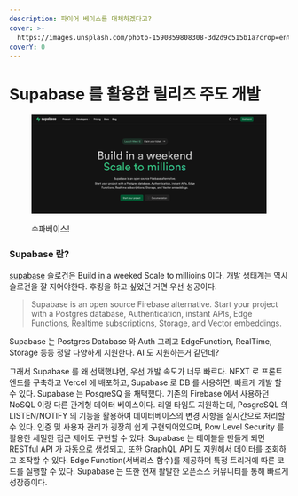 ```yaml
---
description: 파이어 베이스를 대체하겠다고?
cover: >-
  https://images.unsplash.com/photo-1590859808308-3d2d9c515b1a?crop=entropy&cs=srgb&fm=jpg&ixid=M3wxOTcwMjR8MHwxfHNlYXJjaHw3fHxkYXRhYmFzZXxlbnwwfHx8fDE3MjMyNjIyOTJ8MA&ixlib=rb-4.0.3&q=85
coverY: 0
---
```


# Supabase 를 활용한 릴리즈 주도 개발

<figure><img src="../.gitbook/assets/image (44).png" alt=""><figcaption><p>수파베이스!</p></figcaption></figure>

### Supabase 란?

[supabase](https://supabase.com)  슬로건은 Build in a weeked Scale to millioins 이다. 개발 생태계는 역시 슬로건을 잘 지어야한다. 후킹을 하고 싶었던 거면 우선 성공이다.&#x20;

> Supabase is an open source Firebase alternative. Start your project with a Postgres database, Authentication, instant APIs, Edge Functions, Realtime subscriptions, Storage, and Vector embeddings.

Supabase 는 Postgres Database 와 Auth 그리고 EdgeFunction, RealTime, Storage 등등 정말 다양하게 지원한다. AI 도 지원하는거 같던데?&#x20;



그래서 Supabase 를 왜 선택했냐면, 우선 개발 속도가 너무 빠르다. NEXT 로 프론트엔드를 구축하고 Vercel 에 배포하고, Supabase 로 DB 를 사용하면, 빠르게 개발 할 수 있다. Supabase 는 PosgreSQ 을 채택했다. 기존의 Firebase 에서 사용하던 NoSQL 이랑 다른 관계형 데이터 베이스이다. 리얼 타임도 지원하는데, PosgreSQL 의 LISTEN/NOTIFY 의 기능을 활용하여 데이터베이스의 변경 사항을 실시간으로 처리할 수 있다. 인증 및 사용자 관리가 굉장히 쉽게 구현되어있으며, Row Level Security 를 활용한 세밀한 접근 제어도 구현할 수 있다. Supabase 는 테이블을 만들게 되면 RESTful API 가 자동으로 생성되고, 또한 GraphQL API 도 지원해서 데이터를 조회하고 조작할 수 있다. Edge Function(서버리스 함수)를 제공하며 특정 트리거에 따른 코드를 실행할 수 있다. Supabase 는 또한 현재 활발한 오픈소스 커뮤니티를 통해 빠르게 성장중이다.

